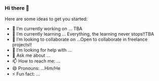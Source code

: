 ### Hi there 👋

Here are some ideas to get you started:

- 🔭 I’m currently working on ... TBA
- 🌱 I’m currently learning ... Everything, the learning never stops!!TBA
- 👯 I’m looking to collaborate on ...Open to collaborate in freelance projects!!
- 🤔 I’m looking for help with ...
- 💬 Ask me about ...
- 📫 How to reach me: ...
- 😄 Pronouns: ...Him/He
- ⚡ Fun fact: ...

